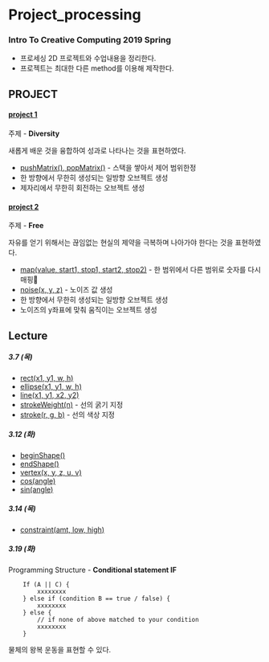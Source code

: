 # **Project_processing**

### **Intro To Creative Computing** 2019 Spring
- 프로세싱 2D 프로젝트와 수업내용을 정리한다.
- 프로젝트는 최대한 다른 method를 이용해 제작한다.


## **PROJECT**

#### [project 1](https://github.com/fullyalive/project_processing/commit/f6b35d5a122509e5113f738a2b6cc883cbcff22a)

주제 - **Diversity**

새롭게 배운 것을 융합하여 성과로 나타나는 것을 표현하였다.

- [pushMatrix(), popMatrix()](https://processing.org/reference/pushMatrix_.html) - 스택을 쌓아서 제어 범위한정
- 한 방향에서 무한히 생성되는 일방향 오브젝트 생성
- 제자리에서 무한히 회전하는 오브젝트 생성

#### [project 2]()

주제 - **Free**

자유를 얻기 위해서는 끊임없는 현실의 제약을 극복하며 나아가야 한다는 것을 표현하였다.

- [map(value, start1, stop1, start2, stop2)](https://processing.org/reference/map_.html) - 한 범위에서 다른 범위로 숫자를 다시 매핑
- [noise(x, y, z)](https://processing.org/reference/noise_.html) - 노이즈 값 생성
- 한 방향에서 무한히 생성되는 일방향 오브젝트 생성
- 노이즈의 y좌표에 맞춰 움직이는 오브젝트 생성

## **Lecture**


##### 3.7 (목)

- [rect(x1, y1, w, h)](https://processing.org/reference/rect_.html)
- [ellipse(x1, y1, w, h)](https://processing.org/reference/ellipse_.html)
- [line(x1, y1, x2, y2)](https://processing.org/reference/line_.html)
- [strokeWeight(n)](https://processing.org/reference/strokeWeight_.html) - 선의 굵기 지정
- [stroke(r, g, b)](https://processing.org/reference/stroke_.html) - 선의 색상 지정

##### 3.12 (화)

- [beginShape()](https://processing.org/reference/beginShape_.html)
- [endShape()](https://processing.org/reference/endShape_.html)
- [vertex(x, y, z, u, v)](https://processing.org/reference/vertex_.html)
- [cos(angle)](https://processing.org/reference/cos_.html)
- [sin(angle)](https://processing.org/reference/sin_.html)

##### 3.14 (목)

- [constraint(amt, low, high)](https://processing.org/reference/constrain_.html)

##### 3.19 (화)

Programming Structure - **Conditional statement IF**

```
    If (A || C) {
        xxxxxxxx
    } else if (condition B == true / false) {
        xxxxxxxx
    } else {
        // if none of above matched to your condition
        xxxxxxxx
    }
```
물체의 왕복 운동을 표현할 수 있다.